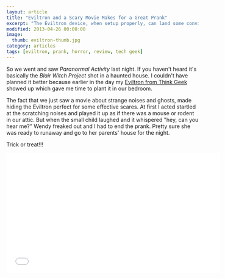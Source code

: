 ```yaml
---
layout: article
title: "Eviltron and a Scary Movie Makes for a Great Prank"
excerpt: "The Eviltron device, when setup properly, can land some convincing scares."
modified: 2013-04-26 00:00:00
image: 
  thumb: eviltron-thumb.jpg
category: articles
tags: [eviltron, prank, horror, review, tech geek]
---
```


So we went and saw *Paranormal Activity* last night. If you haven't heard it's basically the *Blair Witch Project* shot in a haunted house. I couldn't have planned it better because earlier in the day my [Eviltron from Think Geek](http://www.thinkgeek.com/gadgets/electronic/c427/) showed up which gave me time to plant it in our bedroom.

The fact that we just saw a movie about strange noises and ghosts, made hiding the Eviltron perfect for some effective scares. At first I acted startled at the scratching noises and played it up as if there was a mouse or rodent in our attic. But when the small child laughed and it whispered "hey, can you hear me?" Wendy freaked out and I had to end the prank. Pretty sure she was ready to runaway and go to her parents' house for the night.

Trick or treat!!!

<iframe width="560" height="315" src="//www.youtube.com/embed/8LOrtVef9mE" frameborder="0"> </iframe>
